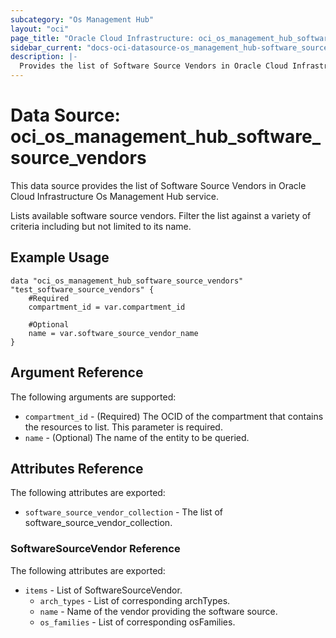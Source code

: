 ```yaml
---
subcategory: "Os Management Hub"
layout: "oci"
page_title: "Oracle Cloud Infrastructure: oci_os_management_hub_software_source_vendors"
sidebar_current: "docs-oci-datasource-os_management_hub-software_source_vendors"
description: |-
  Provides the list of Software Source Vendors in Oracle Cloud Infrastructure Os Management Hub service
---
```


# Data Source: oci_os_management_hub_software_source_vendors
This data source provides the list of Software Source Vendors in Oracle Cloud Infrastructure Os Management Hub service.

Lists available software source vendors. Filter the list against a variety of criteria including but not limited
to its name.


## Example Usage

```hcl
data "oci_os_management_hub_software_source_vendors" "test_software_source_vendors" {
	#Required
	compartment_id = var.compartment_id

	#Optional
	name = var.software_source_vendor_name
}
```

## Argument Reference

The following arguments are supported:

* `compartment_id` - (Required) The OCID of the compartment that contains the resources to list. This parameter is required.
* `name` - (Optional) The name of the entity to be queried.


## Attributes Reference

The following attributes are exported:

* `software_source_vendor_collection` - The list of software_source_vendor_collection.

### SoftwareSourceVendor Reference

The following attributes are exported:

* `items` - List of SoftwareSourceVendor.
	* `arch_types` - List of corresponding archTypes.
	* `name` - Name of the vendor providing the software source.
	* `os_families` - List of corresponding osFamilies.

